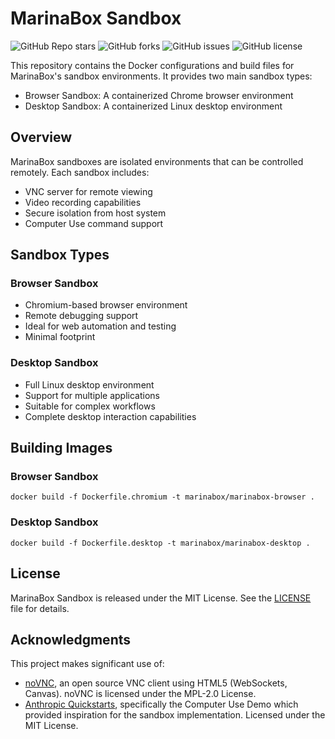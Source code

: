 # MarinaBox Sandbox

<p>
    <img alt="GitHub Repo stars" src="https://img.shields.io/github/stars/marinabox/marinabox-sandbox?style=flat-square&logo=github">
    <img alt="GitHub forks" src="https://img.shields.io/github/forks/marinabox/marinabox-sandbox?style=flat-square&logo=github">
    <img alt="GitHub issues" src="https://img.shields.io/github/issues/marinabox/marinabox-sandbox?style=flat-square&logo=github">
    <img alt="GitHub license" src="https://img.shields.io/github/license/marinabox/marinabox-sandbox?style=flat-square&logo=github">
</p>

This repository contains the Docker configurations and build files for MarinaBox's sandbox environments. It provides two main sandbox types:
- Browser Sandbox: A containerized Chrome browser environment
- Desktop Sandbox: A containerized Linux desktop environment

## Overview

MarinaBox sandboxes are isolated environments that can be controlled remotely. Each sandbox includes:
- VNC server for remote viewing
- Video recording capabilities
- Secure isolation from host system
- Computer Use command support

## Sandbox Types

### Browser Sandbox
- Chromium-based browser environment
- Remote debugging support
- Ideal for web automation and testing
- Minimal footprint

### Desktop Sandbox
- Full Linux desktop environment
- Support for multiple applications
- Suitable for complex workflows
- Complete desktop interaction capabilities

## Building Images

### Browser Sandbox
```
docker build -f Dockerfile.chromium -t marinabox/marinabox-browser .
```

### Desktop Sandbox
```
docker build -f Dockerfile.desktop -t marinabox/marinabox-desktop .
```

## License

MarinaBox Sandbox is released under the MIT License. See the [LICENSE](LICENSE) file for details.

## Acknowledgments

This project makes significant use of:
- [noVNC](https://github.com/novnc/noVNC), an open source VNC client using HTML5 (WebSockets, Canvas). noVNC is licensed under the MPL-2.0 License.
- [Anthropic Quickstarts](https://github.com/anthropics/anthropic-quickstarts), specifically the Computer Use Demo which provided inspiration for the sandbox implementation. Licensed under the MIT License.
